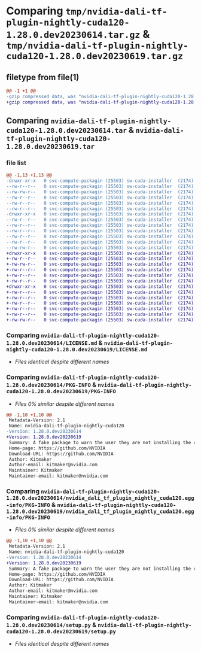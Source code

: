 # Comparing `tmp/nvidia-dali-tf-plugin-nightly-cuda120-1.28.0.dev20230614.tar.gz` & `tmp/nvidia-dali-tf-plugin-nightly-cuda120-1.28.0.dev20230619.tar.gz`

## filetype from file(1)

```diff
@@ -1 +1 @@
-gzip compressed data, was "nvidia-dali-tf-plugin-nightly-cuda120-1.28.0.dev20230614.tar", last modified: Wed Jun 14 16:43:33 2023, max compression
+gzip compressed data, was "nvidia-dali-tf-plugin-nightly-cuda120-1.28.0.dev20230619.tar", last modified: Mon Jun 19 17:43:36 2023, max compression
```

## Comparing `nvidia-dali-tf-plugin-nightly-cuda120-1.28.0.dev20230614.tar` & `nvidia-dali-tf-plugin-nightly-cuda120-1.28.0.dev20230619.tar`

### file list

```diff
@@ -1,13 +1,13 @@
-drwxr-xr-x   0 svc-compute-packagin (25503) sw-cuda-installer  (2174)        0 2023-06-14 16:43:33.714856 nvidia-dali-tf-plugin-nightly-cuda120-1.28.0.dev20230614/
--rw-r--r--   0 svc-compute-packagin (25503) sw-cuda-installer  (2174)      469 2023-06-14 16:43:33.000000 nvidia-dali-tf-plugin-nightly-cuda120-1.28.0.dev20230614/ERROR.txt
--rw-rw-r--   0 svc-compute-packagin (25503) sw-cuda-installer  (2174)    11336 2023-06-14 04:38:44.000000 nvidia-dali-tf-plugin-nightly-cuda120-1.28.0.dev20230614/LICENSE.md
--rw-r--r--   0 svc-compute-packagin (25503) sw-cuda-installer  (2174)       37 2023-06-14 16:43:33.000000 nvidia-dali-tf-plugin-nightly-cuda120-1.28.0.dev20230614/PACKAGE_NAME
--rw-r--r--   0 svc-compute-packagin (25503) sw-cuda-installer  (2174)     1708 2023-06-14 16:43:33.714856 nvidia-dali-tf-plugin-nightly-cuda120-1.28.0.dev20230614/PKG-INFO
--rw-r--r--   0 svc-compute-packagin (25503) sw-cuda-installer  (2174)      316 2023-06-14 16:43:33.000000 nvidia-dali-tf-plugin-nightly-cuda120-1.28.0.dev20230614/README.rst
-drwxr-xr-x   0 svc-compute-packagin (25503) sw-cuda-installer  (2174)        0 2023-06-14 16:43:33.714856 nvidia-dali-tf-plugin-nightly-cuda120-1.28.0.dev20230614/nvidia_dali_tf_plugin_nightly_cuda120.egg-info/
--rw-r--r--   0 svc-compute-packagin (25503) sw-cuda-installer  (2174)     1708 2023-06-14 16:43:33.000000 nvidia-dali-tf-plugin-nightly-cuda120-1.28.0.dev20230614/nvidia_dali_tf_plugin_nightly_cuda120.egg-info/PKG-INFO
--rw-r--r--   0 svc-compute-packagin (25503) sw-cuda-installer  (2174)      297 2023-06-14 16:43:33.000000 nvidia-dali-tf-plugin-nightly-cuda120-1.28.0.dev20230614/nvidia_dali_tf_plugin_nightly_cuda120.egg-info/SOURCES.txt
--rw-r--r--   0 svc-compute-packagin (25503) sw-cuda-installer  (2174)        1 2023-06-14 16:43:33.000000 nvidia-dali-tf-plugin-nightly-cuda120-1.28.0.dev20230614/nvidia_dali_tf_plugin_nightly_cuda120.egg-info/dependency_links.txt
--rw-r--r--   0 svc-compute-packagin (25503) sw-cuda-installer  (2174)       22 2023-06-14 16:43:33.000000 nvidia-dali-tf-plugin-nightly-cuda120-1.28.0.dev20230614/nvidia_dali_tf_plugin_nightly_cuda120.egg-info/top_level.txt
--rw-r--r--   0 svc-compute-packagin (25503) sw-cuda-installer  (2174)       38 2023-06-14 16:43:33.714856 nvidia-dali-tf-plugin-nightly-cuda120-1.28.0.dev20230614/setup.cfg
--rw-rw-r--   0 svc-compute-packagin (25503) sw-cuda-installer  (2174)     4560 2023-06-14 04:38:44.000000 nvidia-dali-tf-plugin-nightly-cuda120-1.28.0.dev20230614/setup.py
+drwxr-xr-x   0 svc-compute-packagin (25503) sw-cuda-installer  (2174)        0 2023-06-19 17:43:36.863816 nvidia-dali-tf-plugin-nightly-cuda120-1.28.0.dev20230619/
+-rw-r--r--   0 svc-compute-packagin (25503) sw-cuda-installer  (2174)      469 2023-06-19 17:43:36.000000 nvidia-dali-tf-plugin-nightly-cuda120-1.28.0.dev20230619/ERROR.txt
+-rw-rw-r--   0 svc-compute-packagin (25503) sw-cuda-installer  (2174)    11336 2023-06-14 04:38:44.000000 nvidia-dali-tf-plugin-nightly-cuda120-1.28.0.dev20230619/LICENSE.md
+-rw-r--r--   0 svc-compute-packagin (25503) sw-cuda-installer  (2174)       37 2023-06-19 17:43:36.000000 nvidia-dali-tf-plugin-nightly-cuda120-1.28.0.dev20230619/PACKAGE_NAME
+-rw-r--r--   0 svc-compute-packagin (25503) sw-cuda-installer  (2174)     1708 2023-06-19 17:43:36.863816 nvidia-dali-tf-plugin-nightly-cuda120-1.28.0.dev20230619/PKG-INFO
+-rw-r--r--   0 svc-compute-packagin (25503) sw-cuda-installer  (2174)      316 2023-06-19 17:43:36.000000 nvidia-dali-tf-plugin-nightly-cuda120-1.28.0.dev20230619/README.rst
+drwxr-xr-x   0 svc-compute-packagin (25503) sw-cuda-installer  (2174)        0 2023-06-19 17:43:36.863816 nvidia-dali-tf-plugin-nightly-cuda120-1.28.0.dev20230619/nvidia_dali_tf_plugin_nightly_cuda120.egg-info/
+-rw-r--r--   0 svc-compute-packagin (25503) sw-cuda-installer  (2174)     1708 2023-06-19 17:43:36.000000 nvidia-dali-tf-plugin-nightly-cuda120-1.28.0.dev20230619/nvidia_dali_tf_plugin_nightly_cuda120.egg-info/PKG-INFO
+-rw-r--r--   0 svc-compute-packagin (25503) sw-cuda-installer  (2174)      297 2023-06-19 17:43:36.000000 nvidia-dali-tf-plugin-nightly-cuda120-1.28.0.dev20230619/nvidia_dali_tf_plugin_nightly_cuda120.egg-info/SOURCES.txt
+-rw-r--r--   0 svc-compute-packagin (25503) sw-cuda-installer  (2174)        1 2023-06-19 17:43:36.000000 nvidia-dali-tf-plugin-nightly-cuda120-1.28.0.dev20230619/nvidia_dali_tf_plugin_nightly_cuda120.egg-info/dependency_links.txt
+-rw-r--r--   0 svc-compute-packagin (25503) sw-cuda-installer  (2174)       22 2023-06-19 17:43:36.000000 nvidia-dali-tf-plugin-nightly-cuda120-1.28.0.dev20230619/nvidia_dali_tf_plugin_nightly_cuda120.egg-info/top_level.txt
+-rw-r--r--   0 svc-compute-packagin (25503) sw-cuda-installer  (2174)       38 2023-06-19 17:43:36.863816 nvidia-dali-tf-plugin-nightly-cuda120-1.28.0.dev20230619/setup.cfg
+-rw-rw-r--   0 svc-compute-packagin (25503) sw-cuda-installer  (2174)     4560 2023-06-14 04:38:44.000000 nvidia-dali-tf-plugin-nightly-cuda120-1.28.0.dev20230619/setup.py
```

### Comparing `nvidia-dali-tf-plugin-nightly-cuda120-1.28.0.dev20230614/LICENSE.md` & `nvidia-dali-tf-plugin-nightly-cuda120-1.28.0.dev20230619/LICENSE.md`

 * *Files identical despite different names*

### Comparing `nvidia-dali-tf-plugin-nightly-cuda120-1.28.0.dev20230614/PKG-INFO` & `nvidia-dali-tf-plugin-nightly-cuda120-1.28.0.dev20230619/PKG-INFO`

 * *Files 0% similar despite different names*

```diff
@@ -1,10 +1,10 @@
 Metadata-Version: 2.1
 Name: nvidia-dali-tf-plugin-nightly-cuda120
-Version: 1.28.0.dev20230614
+Version: 1.28.0.dev20230619
 Summary: A fake package to warn the user they are not installing the correct package.
 Home-page: https://github.com/NVIDIA
 Download-URL: https://github.com/NVIDIA
 Author: Kitmaker
 Author-email: kitmaker@nvidia.com
 Maintainer: Kitmaker
 Maintainer-email: kitmaker@nvidia.com
```

### Comparing `nvidia-dali-tf-plugin-nightly-cuda120-1.28.0.dev20230614/nvidia_dali_tf_plugin_nightly_cuda120.egg-info/PKG-INFO` & `nvidia-dali-tf-plugin-nightly-cuda120-1.28.0.dev20230619/nvidia_dali_tf_plugin_nightly_cuda120.egg-info/PKG-INFO`

 * *Files 0% similar despite different names*

```diff
@@ -1,10 +1,10 @@
 Metadata-Version: 2.1
 Name: nvidia-dali-tf-plugin-nightly-cuda120
-Version: 1.28.0.dev20230614
+Version: 1.28.0.dev20230619
 Summary: A fake package to warn the user they are not installing the correct package.
 Home-page: https://github.com/NVIDIA
 Download-URL: https://github.com/NVIDIA
 Author: Kitmaker
 Author-email: kitmaker@nvidia.com
 Maintainer: Kitmaker
 Maintainer-email: kitmaker@nvidia.com
```

### Comparing `nvidia-dali-tf-plugin-nightly-cuda120-1.28.0.dev20230614/setup.py` & `nvidia-dali-tf-plugin-nightly-cuda120-1.28.0.dev20230619/setup.py`

 * *Files identical despite different names*

